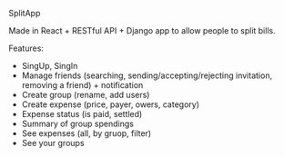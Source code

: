 SplitApp

Made in React + RESTful API + Django app to allow people to split bills.

Features:
- SingUp, SingIn
- Manage friends (searching, sending/accepting/rejecting invitation, removing a friend) + notification
- Create group (rename, add users)
- Create expense (price, payer, owers, category)
- Expense status (is paid, settled)
- Summary of group spendings
- See expenses (all, by gruop, filter)
- See your groups

